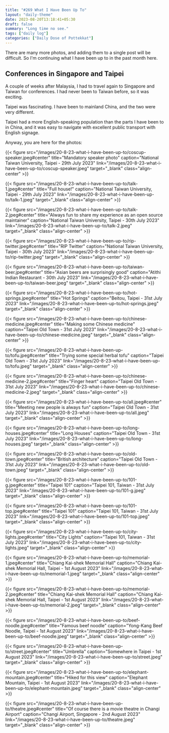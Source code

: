```yaml
---
title: "#269 What I Have Been Up To"
layout: "daily-theme"
date: 2023-08-20T13:18:41+05:30
draft: false
summary: "Long time no see."
tags: ["daily log"]
categories: ["Daily Dose of Pottekkat"]
---
```


There are many more photos, and adding them to a single post will be difficult. So I'm continuing what I have been up to in the past month here.

## Conferences in Singapore and Taipei

A couple of weeks after Malaysia, I had to travel again to Singapore and Taiwan for conferences. I had never been to Taiwan before, so it was exciting.

Taipei was fascinating. I have been to mainland China, and the two were very different.

Taipei had a more English-speaking population than the parts I have been to in China, and it was easy to navigate with excellent public transport with English signage.

Anyway, you are here for the photos:

{{< figure src="/images/20-8-23-what-i-have-been-up-to/coscup-speaker.jpeg#center" title="Mandatory speaker photo" caption="National Taiwan University, Taipei - 29th July 2023" link="/images/20-8-23-what-i-have-been-up-to/coscup-speaker.jpeg" target="_blank" class="align-center" >}}

{{< figure src="/images/20-8-23-what-i-have-been-up-to/talk-1.jpeg#center" title="Full house!" caption="National Taiwan University, Taipei - 29th July 2023" link="/images/20-8-23-what-i-have-been-up-to/talk-1.jpeg" target="_blank" class="align-center" >}}

{{< figure src="/images/20-8-23-what-i-have-been-up-to/talk-2.jpeg#center" title="Always fun to share my experience as an open source maintainer" caption="National Taiwan University, Taipei - 30th July 2023" link="/images/20-8-23-what-i-have-been-up-to/talk-2.jpeg" target="_blank" class="align-center" >}}

{{< figure src="/images/20-8-23-what-i-have-been-up-to/rip-twitter.jpeg#center" title="RIP Twitter" caption="National Taiwan University, Taipei - 30th July 2023" link="/images/20-8-23-what-i-have-been-up-to/rip-twitter.jpeg" target="_blank" class="align-center" >}}

{{< figure src="/images/20-8-23-what-i-have-been-up-to/taiwan-beer.jpeg#center" title="Asian beers are surprisingly good" caption="Atithi Indian Restaurant - 30th July 2023" link="/images/20-8-23-what-i-have-been-up-to/taiwan-beer.jpeg" target="_blank" class="align-center" >}}

{{< figure src="/images/20-8-23-what-i-have-been-up-to/hot-springs.jpeg#center" title="Hot Springs" caption="Beitou, Taipei - 31st July 2023" link="/images/20-8-23-what-i-have-been-up-to/hot-springs.jpeg" target="_blank" class="align-center" >}}

{{< figure src="/images/20-8-23-what-i-have-been-up-to/chinese-medicine.jpeg#center" title="Making some Chinese medicine" caption="Taipei Old Town - 31st July 2023" link="/images/20-8-23-what-i-have-been-up-to/chinese-medicine.jpeg" target="_blank" class="align-center" >}}

{{< figure src="/images/20-8-23-what-i-have-been-up-to/tofu.jpeg#center" title="Trying some special herbal tofu" caption="Taipei Old Town - 31st July 2023" link="/images/20-8-23-what-i-have-been-up-to/tofu.jpeg" target="_blank" class="align-center" >}}

{{< figure src="/images/20-8-23-what-i-have-been-up-to/chinese-medicine-2.jpeg#center" title="Finger heart" caption="Taipei Old Town - 31st July 2023" link="/images/20-8-23-what-i-have-been-up-to/chinese-medicine-2.jpeg" target="_blank" class="align-center" >}}

{{< figure src="/images/20-8-23-what-i-have-been-up-to/all.jpeg#center" title="Meeting new people is always fun" caption="Taipei Old Town - 31st July 2023" link="/images/20-8-23-what-i-have-been-up-to/all.jpeg" target="_blank" class="align-center" >}}

{{< figure src="/images/20-8-23-what-i-have-been-up-to/long-houses.jpeg#center" title="Long Houses" caption="Taipei Old Town - 31st July 2023" link="/images/20-8-23-what-i-have-been-up-to/long-houses.jpeg" target="_blank" class="align-center" >}}

{{< figure src="/images/20-8-23-what-i-have-been-up-to/old-town.jpeg#center" title="British architecture" caption="Taipei Old Town - 31st July 2023" link="/images/20-8-23-what-i-have-been-up-to/old-town.jpeg" target="_blank" class="align-center" >}}

{{< figure src="/images/20-8-23-what-i-have-been-up-to/101-g.jpeg#center" title="Taipei 101" caption="Taipei 101, Taiwan - 31st July 2023" link="/images/20-8-23-what-i-have-been-up-to/101-g.jpeg" target="_blank" class="align-center" >}}

{{< figure src="/images/20-8-23-what-i-have-been-up-to/101-top.jpeg#center" title="Taipei 101" caption="Taipei 101, Taiwan - 31st July 2023" link="/images/20-8-23-what-i-have-been-up-to/101-top.jpeg" target="_blank" class="align-center" >}}

{{< figure src="/images/20-8-23-what-i-have-been-up-to/city-lights.jpeg#center" title="City Lights" caption="Taipei 101, Taiwan - 31st July 2023" link="/images/20-8-23-what-i-have-been-up-to/city-lights.jpeg" target="_blank" class="align-center" >}}

{{< figure src="/images/20-8-23-what-i-have-been-up-to/memorial-1.jpeg#center" title="Chiang Kai-shek Memorial Hall" caption="Chiang Kai-shek Memorial Hall, Taipei - 1st August 2023" link="/images/20-8-23-what-i-have-been-up-to/memorial-1.jpeg" target="_blank" class="align-center" >}}

{{< figure src="/images/20-8-23-what-i-have-been-up-to/memorial-2.jpeg#center" title="Chiang Kai-shek Memorial Hall" caption="Chiang Kai-shek Memorial Hall, Taipei - 1st August 2023" link="/images/20-8-23-what-i-have-been-up-to/memorial-2.jpeg" target="_blank" class="align-center" >}}

{{< figure src="/images/20-8-23-what-i-have-been-up-to/beef-noodle.jpeg#center" title="Famous beef noodle" caption="Yong-Kang Beef Noodle, Taipei - 1st August 2023" link="/images/20-8-23-what-i-have-been-up-to/beef-noodle.jpeg" target="_blank" class="align-center" >}}

{{< figure src="/images/20-8-23-what-i-have-been-up-to/street.jpeg#center" title="Umbrella" caption="Somewhere in Taipei - 1st August 2023" link="/images/20-8-23-what-i-have-been-up-to/street.jpeg" target="_blank" class="align-center" >}}

{{< figure src="/images/20-8-23-what-i-have-been-up-to/elephant-mountain.jpeg#center" title="Hiked for this view" caption="Elephant Mountain, Taipei - 1st August 2023" link="/images/20-8-23-what-i-have-been-up-to/elephant-mountain.jpeg" target="_blank" class="align-center" >}}

{{< figure src="/images/20-8-23-what-i-have-been-up-to/theatre.jpeg#center" title="Of course there is a movie theatre in Changi Airport" caption="Changi Airport, Singapore - 2nd August 2023" link="/images/20-8-23-what-i-have-been-up-to/theatre.jpeg" target="_blank" class="align-center" >}}
